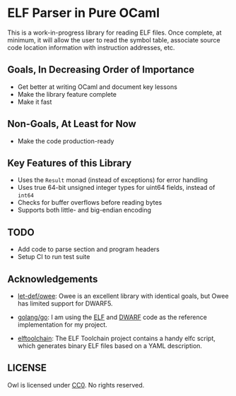 # ELF Parser in Pure OCaml #

This is a work-in-progress library for reading ELF files.  Once complete, at
minimum, it will allow the user to read the symbol table, associate source code
location information with instruction addresses, etc.


## Goals, In Decreasing Order of Importance ##

 - Get better at writing OCaml and document key lessons
 - Make the library feature complete
 - Make it fast


## Non-Goals, At Least for Now ##

 - Make the code production-ready


## Key Features of this Library ##

 - Uses the `Result` monad (instead of exceptions) for error handling
 - Uses true 64-bit unsigned integer types for uint64 fields, instead of `int64`
 - Checks for buffer overflows before reading bytes
 - Supports both little- and big-endian encoding


## TODO ##

 - Add code to parse section and program headers
 - Setup CI to run test suite


## Acknowledgements ##

 - [let-def/owee](https://github.com/let-def/owee): Owee is an excellent
   library with identical goals, but Owee has limited support for DWARF5.

 - [golang/go](https://github.com/golang/go): I am using the
   [ELF](https://github.com/golang/go/tree/master/src/debug/elf) and
   [DWARF](https://github.com/golang/go/tree/master/src/debug/dwarf) code as
   the reference implementation for my project.

 - [elftoolchain](https://elftoolchain.sourceforge.net): The ELF Toolchain
   project contains a handy elfc script, which generates binary ELF files based
   on a YAML description.


## LICENSE ##

Owl is licensed under
[CC0](https://creativecommons.org/share-your-work/public-domain/cc0).  No rights
reserved.

